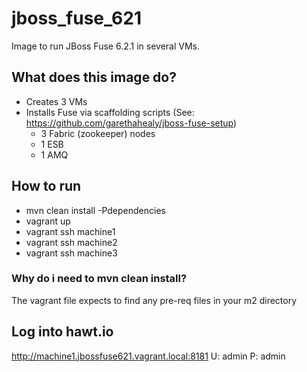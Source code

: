 # jboss_fuse_621
Image to run JBoss Fuse 6.2.1 in several VMs.

## What does this image do?
- Creates 3 VMs
- Installs Fuse via scaffolding scripts (See: https://github.com/garethahealy/jboss-fuse-setup)
  - 3 Fabric (zookeeper) nodes
  - 1 ESB
  - 1 AMQ

## How to run
- mvn clean install -Pdependencies
- vagrant up
- vagrant ssh machine1
- vagrant ssh machine2
- vagrant ssh machine3

### Why do i need to mvn clean install?
The vagrant file expects to find any pre-req files in your m2 directory

## Log into hawt.io
http://machine1.jbossfuse621.vagrant.local:8181
U: admin
P: admin

